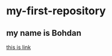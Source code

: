 # my-first-repository
## my name is Bohdan
[this is link](https://images.unian.net/photos/2022_06/thumb_files/800_0_1654711411-6097.jpg?r=510494)
